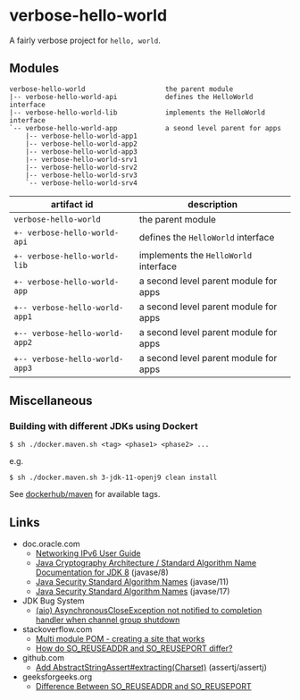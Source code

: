 # verbose-hello-world

A fairly verbose project for `hello, world`.

## Modules

```
verbose-hello-world                    the parent module
|-- verbose-hello-world-api            defines the HelloWorld interface
|-- verbose-hello-world-lib            implements the HelloWorld interface
`-- verbose-hello-world-app            a seond level parent for apps
    |-- verbose-hello-world-app1
    |-- verbose-hello-world-app2
    |-- verbose-hello-world-app3
    |-- verbose-hello-world-srv1
    |-- verbose-hello-world-srv2
    |-- verbose-hello-world-srv3
    `-- verbose-hello-world-srv4
```

| artifact id                    | description                           |
|--------------------------------|---------------------------------------|
| `verbose-hello-world`          | the parent module                     |
| `+- verbose-hello-world-api`   | defines the `HelloWorld` interface    |
| `+- verbose-hello-world-lib`   | implements the `HelloWorld` interface |
| `+- verbose-hello-world-app`   | a second level parent module for apps |
| `+-- verbose-hello-world-app1` | a second level parent module for apps |
| `+-- verbose-hello-world-app2` | a second level parent module for apps |
| `+-- verbose-hello-world-app3` | a second level parent module for apps |

## Miscellaneous

### Building with different JDKs using Dockert

```shell script
$ sh ./docker.maven.sh <tag> <phase1> <phase2> ...
```

e.g.

```shell script
$ sh ./docker.maven.sh 3-jdk-11-openj9 clean install
```

See [dockerhub/maven](https://hub.docker.com/_/maven) for available tags.

## Links

* doc.oracle.com
  * [Networking IPv6 User Guide](https://docs.oracle.com/javase/8/docs/technotes/guides/net/ipv6_guide/)
  * [Java Cryptography Architecture / Standard Algorithm Name Documentation for JDK 8](https://docs.oracle.com/javase/8/docs/technotes/guides/security/StandardNames.html) (javase/8)
  * [Java Security Standard Algorithm Names](https://docs.oracle.com/en/java/javase/11/docs/specs/security/standard-names.html) (javase/11)
  * [Java Security Standard Algorithm Names](https://docs.oracle.com/en/java/javase/17/docs/specs/security/standard-names.html) (javase/17)
* JDK Bug System
  * [(aio) AsynchronousCloseException not notified to completion handler when channel group shutdown](https://bugs.openjdk.org/browse/JDK-7056546)
* stackoverflow.com
  * [Multi module POM - creating a site that works](https://stackoverflow.com/q/10848715/330457)
  * [How do SO_REUSEADDR and SO_REUSEPORT differ?](https://stackoverflow.com/q/14388706/330457)
* github.com
  * [Add AbstractStringAssert#extracting(Charset)](https://github.com/assertj/assertj/issues/3229) (assertj/assertj)
* geeksforgeeks.org
  * [Difference Between SO_REUSEADDR and SO_REUSEPORT](https://www.geeksforgeeks.org/difference-between-so_reuseaddr-and-so_reuseport/)
